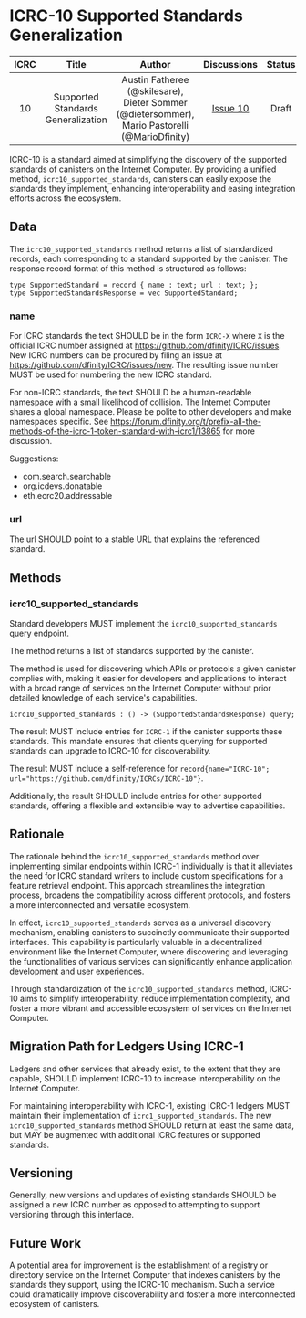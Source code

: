 # ICRC-10 Supported Standards Generalization

|ICRC|Title|Author|Discussions|Status|Type|Category|Created|
|:----:|:----:|:----:|:----:|:----:|:----:|:----:|:----:|
|10|Supported Standards Generalization|Austin Fatheree (@skilesare), Dieter Sommer (@dietersommer), Mario Pastorelli (@MarioDfinity)|[Issue 10](https://github.com/dfinity/ICRC/issues/10)|Draft|Standards Track||2024-03-05|

ICRC-10 is a standard aimed at simplifying the discovery of the supported standards of canisters on the Internet Computer. By providing a unified method, `icrc10_supported_standards`, canisters can easily expose the standards they implement, enhancing interoperability and easing integration efforts across the ecosystem.

## Data

The `icrc10_supported_standards` method returns a list of standardized records, each corresponding to a standard supported by the canister. The response record format of this method is structured as follows:

```candid "Type definitions" +=
type SupportedStandard = record { name : text; url : text; };
type SupportedStandardsResponse = vec SupportedStandard;
```

### name

For ICRC standards the text SHOULD be in the form `ICRC-X` where `X` is the official ICRC number assigned at https://github.com/dfinity/ICRC/issues. New ICRC numbers can be procured by filing an issue at https://github.com/dfinity/ICRC/issues/new. The resulting issue number MUST be used for numbering the new ICRC standard.

For non-ICRC standards, the text SHOULD be a human-readable namespace with a small likelihood of collision. The Internet Computer shares a global namespace. Please be polite to other developers and make namespaces specific. See https://forum.dfinity.org/t/prefix-all-the-methods-of-the-icrc-1-token-standard-with-icrc1/13865 for more discussion.

Suggestions:

- com.search.searchable
- org.icdevs.donatable
- eth.ecrc20.addressable

### url

The url SHOULD point to a stable URL that explains the referenced standard.

## Methods

### icrc10_supported_standards

Standard developers MUST implement the `icrc10_supported_standards` query endpoint.

The method returns a list of standards supported by the canister.

The method is used for discovering which APIs or protocols a given canister complies with, making it easier for developers and applications to interact with a broad range of services on the Internet Computer without prior detailed knowledge of each service's capabilities.

```candid "Methods" +=
icrc10_supported_standards : () -> (SupportedStandardsResponse) query;
```

The result MUST include entries for `ICRC-1` if the canister supports these standards. This mandate ensures that clients querying for supported standards can upgrade to ICRC-10 for discoverability. 

The result MUST include a self-reference for `record{name="ICRC-10"; url="https://github.com/dfinity/ICRCs/ICRC-10"}`.

Additionally, the result SHOULD include entries for other supported standards, offering a flexible and extensible way to advertise capabilities.

## Rationale

The rationale behind the `icrc10_supported_standards` method over implementing similar endpoints within ICRC-1 individually is that it alleviates the need for ICRC standard writers to include custom specifications for a feature retrieval endpoint. This approach streamlines the integration process, broadens the compatibility across different protocols, and fosters a more interconnected and versatile ecosystem.

In effect, `icrc10_supported_standards` serves as a universal discovery mechanism, enabling canisters to succinctly communicate their supported interfaces. This capability is particularly valuable in a decentralized environment like the Internet Computer, where discovering and leveraging the functionalities of various services can significantly enhance application development and user experiences.

Through standardization of the `icrc10_supported_standards` method, ICRC-10 aims to simplify interoperability, reduce implementation complexity, and foster a more vibrant and accessible ecosystem of services on the Internet Computer.

## Migration Path for Ledgers Using ICRC-1

Ledgers and other services that already exist, to the extent that they are capable, SHOULD implement ICRC-10 to increase interoperability on the Internet Computer.

For maintaining interoperability with ICRC-1, existing ICRC-1 ledgers MUST maintain their implementation of  `icrc1_supported_standards`.  The new `icrc10_supported_standards` method SHOULD return at least the same data, but MAY be augmented with additional ICRC features or supported standards.

## Versioning

Generally, new versions and updates of existing standards SHOULD be assigned a new ICRC number as opposed to attempting to support versioning through this interface.

## Future Work

A  potential area for improvement is the establishment of a registry or directory service on the Internet Computer that indexes canisters by the standards they support, using the ICRC-10 mechanism. Such a service could dramatically improve discoverability and foster a more interconnected ecosystem of canisters.

<!--
```candid ICRC-10.did +=
<<<Type definitions>>>

service : {
  <<<Methods>>>
}
```
-->
